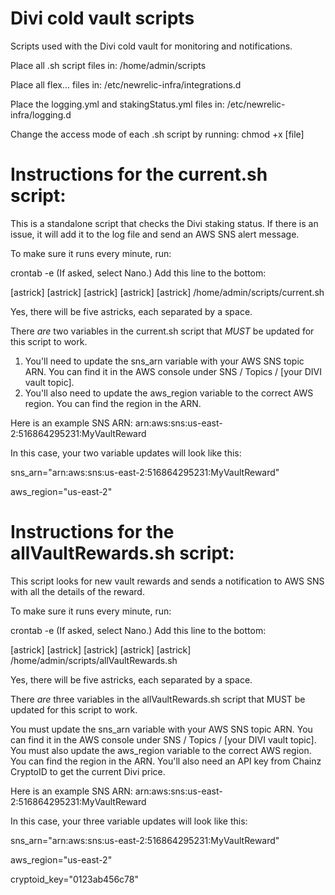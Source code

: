 # Divi cold vault scripts

Scripts used with the Divi cold vault for monitoring and notifications.

Place all .sh script files in: /home/admin/scripts

Place all flex... files in: /etc/newrelic-infra/integrations.d

Place the logging.yml and stakingStatus.yml files in: /etc/newrelic-infra/logging.d

Change the access mode of each .sh script by running: chmod +x [file]

# Instructions for the current.sh script:

This is a standalone script that checks the Divi staking status. If there is an issue, it will add it to the log file and send an AWS SNS alert message.

To make sure it runs every minute, run:

crontab -e
(If asked, select Nano.)
Add this line to the bottom:

[astrick] [astrick] [astrick] [astrick] [astrick] /home/admin/scripts/current.sh

Yes, there will be five astricks, each separated by a space.

There *are* two variables in the current.sh script that *MUST* be updated for this script to work.

1. You'll need to update the sns_arn variable with your AWS SNS topic ARN. You can find it in the AWS console under SNS / Topics / [your DIVI vault topic].
2. You'll also need to update the aws_region variable to the correct AWS region. You can find the region in the ARN.

Here is an example SNS ARN:
arn:aws:sns:us-east-2:516864295231:MyVaultReward

In this case, your two variable updates will look like this:

sns_arn="arn:aws:sns:us-east-2:516864295231:MyVaultReward"

aws_region="us-east-2"


# Instructions for the allVaultRewards.sh script:

This script looks for new vault rewards and sends a notification to AWS SNS with all the details of the reward.

To make sure it runs every minute, run:

crontab -e (If asked, select Nano.) Add this line to the bottom:

[astrick] [astrick] [astrick] [astrick] [astrick] /home/admin/scripts/allVaultRewards.sh

Yes, there will be five astricks, each separated by a space.

There *are* three variables in the allVaultRewards.sh script that MUST be updated for this script to work.

You must update the sns_arn variable with your AWS SNS topic ARN. You can find it in the AWS console under SNS / Topics / [your DIVI vault topic].
You must also update the aws_region variable to the correct AWS region. You can find the region in the ARN.
You'll also need an API key from Chainz CryptoID to get the current Divi price.

Here is an example SNS ARN: arn:aws:sns:us-east-2:516864295231:MyVaultReward

In this case, your three variable updates will look like this:

sns_arn="arn:aws:sns:us-east-2:516864295231:MyVaultReward"

aws_region="us-east-2"

cryptoid_key="0123ab456c78"
